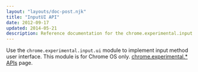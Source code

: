 ```yaml
---
layout: "layouts/doc-post.njk"
title: "InputUI API"
date: 2012-09-17
updated: 2014-05-21
description: Reference documentation for the chrome.experimental.input.ui API.
---
```


Use the `chrome.experimental.input.ui` module to implement input method user interface. This module
is for Chrome OS only. [chrome.experimental.\* APIs][1] page.

[1]: /docs/extensions/experimental
